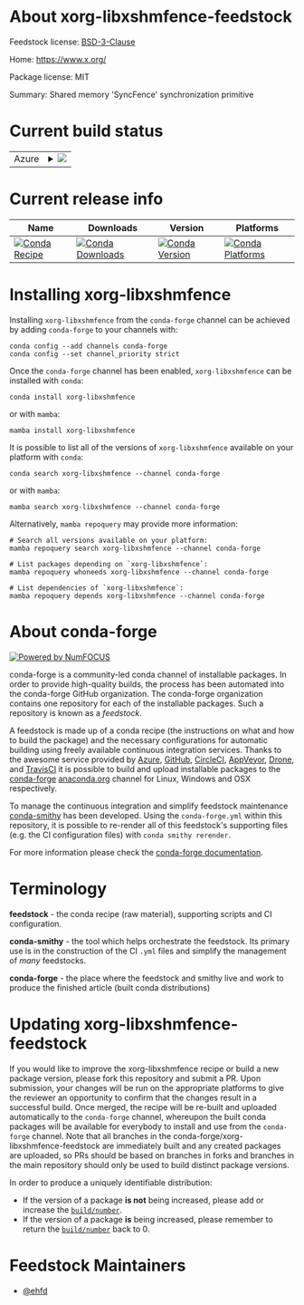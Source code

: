About xorg-libxshmfence-feedstock
=================================

Feedstock license: [BSD-3-Clause](https://github.com/conda-forge/xorg-libxshmfence-feedstock/blob/main/LICENSE.txt)

Home: https://www.x.org/

Package license: MIT

Summary: Shared memory 'SyncFence' synchronization primitive

Current build status
====================


<table>
    
  <tr>
    <td>Azure</td>
    <td>
      <details>
        <summary>
          <a href="https://dev.azure.com/conda-forge/feedstock-builds/_build/latest?definitionId=23358&branchName=main">
            <img src="https://dev.azure.com/conda-forge/feedstock-builds/_apis/build/status/xorg-libxshmfence-feedstock?branchName=main">
          </a>
        </summary>
        <table>
          <thead><tr><th>Variant</th><th>Status</th></tr></thead>
          <tbody><tr>
              <td>linux_64</td>
              <td>
                <a href="https://dev.azure.com/conda-forge/feedstock-builds/_build/latest?definitionId=23358&branchName=main">
                  <img src="https://dev.azure.com/conda-forge/feedstock-builds/_apis/build/status/xorg-libxshmfence-feedstock?branchName=main&jobName=linux&configuration=linux%20linux_64_" alt="variant">
                </a>
              </td>
            </tr><tr>
              <td>osx_64</td>
              <td>
                <a href="https://dev.azure.com/conda-forge/feedstock-builds/_build/latest?definitionId=23358&branchName=main">
                  <img src="https://dev.azure.com/conda-forge/feedstock-builds/_apis/build/status/xorg-libxshmfence-feedstock?branchName=main&jobName=osx&configuration=osx%20osx_64_" alt="variant">
                </a>
              </td>
            </tr><tr>
              <td>win_64</td>
              <td>
                <a href="https://dev.azure.com/conda-forge/feedstock-builds/_build/latest?definitionId=23358&branchName=main">
                  <img src="https://dev.azure.com/conda-forge/feedstock-builds/_apis/build/status/xorg-libxshmfence-feedstock?branchName=main&jobName=win&configuration=win%20win_64_" alt="variant">
                </a>
              </td>
            </tr>
          </tbody>
        </table>
      </details>
    </td>
  </tr>
</table>

Current release info
====================

| Name | Downloads | Version | Platforms |
| --- | --- | --- | --- |
| [![Conda Recipe](https://img.shields.io/badge/recipe-xorg--libxshmfence-green.svg)](https://anaconda.org/conda-forge/xorg-libxshmfence) | [![Conda Downloads](https://img.shields.io/conda/dn/conda-forge/xorg-libxshmfence.svg)](https://anaconda.org/conda-forge/xorg-libxshmfence) | [![Conda Version](https://img.shields.io/conda/vn/conda-forge/xorg-libxshmfence.svg)](https://anaconda.org/conda-forge/xorg-libxshmfence) | [![Conda Platforms](https://img.shields.io/conda/pn/conda-forge/xorg-libxshmfence.svg)](https://anaconda.org/conda-forge/xorg-libxshmfence) |

Installing xorg-libxshmfence
============================

Installing `xorg-libxshmfence` from the `conda-forge` channel can be achieved by adding `conda-forge` to your channels with:

```
conda config --add channels conda-forge
conda config --set channel_priority strict
```

Once the `conda-forge` channel has been enabled, `xorg-libxshmfence` can be installed with `conda`:

```
conda install xorg-libxshmfence
```

or with `mamba`:

```
mamba install xorg-libxshmfence
```

It is possible to list all of the versions of `xorg-libxshmfence` available on your platform with `conda`:

```
conda search xorg-libxshmfence --channel conda-forge
```

or with `mamba`:

```
mamba search xorg-libxshmfence --channel conda-forge
```

Alternatively, `mamba repoquery` may provide more information:

```
# Search all versions available on your platform:
mamba repoquery search xorg-libxshmfence --channel conda-forge

# List packages depending on `xorg-libxshmfence`:
mamba repoquery whoneeds xorg-libxshmfence --channel conda-forge

# List dependencies of `xorg-libxshmfence`:
mamba repoquery depends xorg-libxshmfence --channel conda-forge
```


About conda-forge
=================

[![Powered by
NumFOCUS](https://img.shields.io/badge/powered%20by-NumFOCUS-orange.svg?style=flat&colorA=E1523D&colorB=007D8A)](https://numfocus.org)

conda-forge is a community-led conda channel of installable packages.
In order to provide high-quality builds, the process has been automated into the
conda-forge GitHub organization. The conda-forge organization contains one repository
for each of the installable packages. Such a repository is known as a *feedstock*.

A feedstock is made up of a conda recipe (the instructions on what and how to build
the package) and the necessary configurations for automatic building using freely
available continuous integration services. Thanks to the awesome service provided by
[Azure](https://azure.microsoft.com/en-us/services/devops/), [GitHub](https://github.com/),
[CircleCI](https://circleci.com/), [AppVeyor](https://www.appveyor.com/),
[Drone](https://cloud.drone.io/welcome), and [TravisCI](https://travis-ci.com/)
it is possible to build and upload installable packages to the
[conda-forge](https://anaconda.org/conda-forge) [anaconda.org](https://anaconda.org/)
channel for Linux, Windows and OSX respectively.

To manage the continuous integration and simplify feedstock maintenance
[conda-smithy](https://github.com/conda-forge/conda-smithy) has been developed.
Using the ``conda-forge.yml`` within this repository, it is possible to re-render all of
this feedstock's supporting files (e.g. the CI configuration files) with ``conda smithy rerender``.

For more information please check the [conda-forge documentation](https://conda-forge.org/docs/).

Terminology
===========

**feedstock** - the conda recipe (raw material), supporting scripts and CI configuration.

**conda-smithy** - the tool which helps orchestrate the feedstock.
                   Its primary use is in the construction of the CI ``.yml`` files
                   and simplify the management of *many* feedstocks.

**conda-forge** - the place where the feedstock and smithy live and work to
                  produce the finished article (built conda distributions)


Updating xorg-libxshmfence-feedstock
====================================

If you would like to improve the xorg-libxshmfence recipe or build a new
package version, please fork this repository and submit a PR. Upon submission,
your changes will be run on the appropriate platforms to give the reviewer an
opportunity to confirm that the changes result in a successful build. Once
merged, the recipe will be re-built and uploaded automatically to the
`conda-forge` channel, whereupon the built conda packages will be available for
everybody to install and use from the `conda-forge` channel.
Note that all branches in the conda-forge/xorg-libxshmfence-feedstock are
immediately built and any created packages are uploaded, so PRs should be based
on branches in forks and branches in the main repository should only be used to
build distinct package versions.

In order to produce a uniquely identifiable distribution:
 * If the version of a package **is not** being increased, please add or increase
   the [``build/number``](https://docs.conda.io/projects/conda-build/en/latest/resources/define-metadata.html#build-number-and-string).
 * If the version of a package **is** being increased, please remember to return
   the [``build/number``](https://docs.conda.io/projects/conda-build/en/latest/resources/define-metadata.html#build-number-and-string)
   back to 0.

Feedstock Maintainers
=====================

* [@ehfd](https://github.com/ehfd/)


